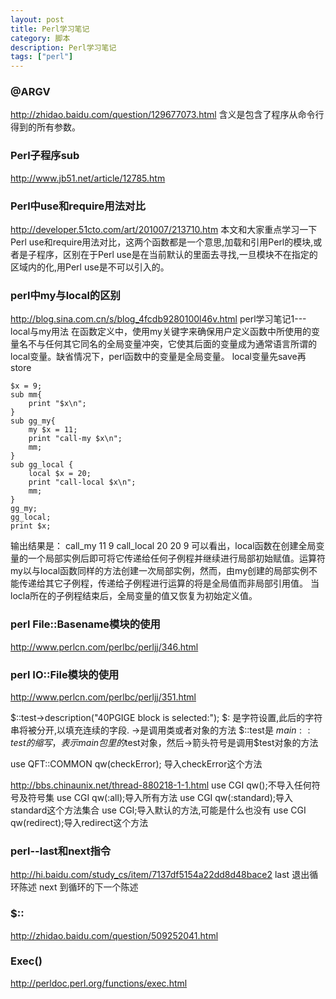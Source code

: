 ```yaml
---
layout: post
title: Perl学习笔记
category: 脚本
description: Perl学习笔记
tags: ["perl"]
---
```




### @ARGV
http://zhidao.baidu.com/question/129677073.html
含义是包含了程序从命令行得到的所有参数。

### Perl子程序sub
http://www.jb51.net/article/12785.htm

### Perl中use和require用法对比
http://developer.51cto.com/art/201007/213710.htm
本文和大家重点学习一下Perl use和require用法对比，这两个函数都是一个意思,加载和引用Perl的模块,或者是子程序，区别在于Perl use是在当前默认的里面去寻找,一旦模块不在指定的区域内的化,用Perl use是不可以引入的。

### perl中my与local的区别
http://blog.sina.com.cn/s/blog_4fcdb9280100l46v.html
perl学习笔记1---local与my用法
      在函数定义中，使用my关键字来确保用户定义函数中所使用的变量名不与任何其它同名的全局变量冲突，它使其后面的变量成为通常语言所谓的local变量。缺省情况下，perl函数中的变量是全局变量。 local变量先save再store
	  
```
$x = 9;
sub mm{
    print "$x\n";
}
sub gg_my{
    my $x = 11;
    print "call-my $x\n";
    mm;
}
sub gg_local {
    local $x = 20;
    print "call-local $x\n";
    mm;
}
gg_my;
gg_local;
print $x;
```

输出结果是：
call_my 11
9
call_local 20
20
9
可以看出，local函数在创建全局变量的一个局部实例后即可将它传递给任何子例程并继续进行局部初始赋值。运算符my以与local函数同样的方法创建一次局部实例，然而，由my创建的局部实例不能传递给其它子例程，传递给子例程进行运算的将是全局值而非局部引用值。
当locla所在的子例程结束后，全局变量的值又恢复为初始定义值。

### perl File::Basename模块的使用
http://www.perlcn.com/perlbc/perljj/346.html

### perl IO::File模块的使用
http://www.perlcn.com/perlbc/perljj/351.html

$::test->description("40PGIGE block is selected:");
$: 是字符设置,此后的字符串将被分开,以填充连续的字段. ->是调用类或者对象的方法 $::test是 $main::test的缩写，表示main包里的$test对象，然后->箭头符号是调用$test对象的方法

use QFT::COMMON qw(checkError);
导入checkError这个方法

http://bbs.chinaunix.net/thread-880218-1-1.html
use CGI qw();不导入任何符号及符号集
use CGI qw(:all);导入所有方法
use CGI qw(:standard);导入standard这个方法集合
use CGI;导入默认的方法,可能是什么也没有
use CGI qw(redirect);导入redirect这个方法


### perl--last和next指令
http://hi.baidu.com/study_cs/item/7137df5154a22dd8d48bace2
last 退出循环陈述
next 到循环的下一个陈述

### $::
http://zhidao.baidu.com/question/509252041.html

### Exec()
http://perldoc.perl.org/functions/exec.html